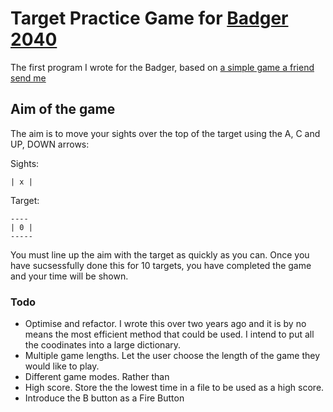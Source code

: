 # Target Practice Game for [Badger 2040](https://shop.pimoroni.com/products/badger-2040?variant=39752959852627)
The first program I wrote for the Badger, based on [a simple game a friend send me]()

## Aim of the game
The aim is to move your sights over the top of the target using the A, C and UP, DOWN arrows:

Sights:
```
| x |
```
Target:
```
----
| 0 |
-----
```

You must line up the aim with the target as quickly as you can. Once you have sucsessfully done this for 10 targets, you have completed the game and your time will be shown.


### Todo
* Optimise and refactor. I wrote this over two years ago and it is by no means the most efficient method that could be used. I intend to put all the coodinates into a large dictionary.
* Multiple game lengths. Let the user choose the length of the game they would like to play.
* Different game modes. Rather than 
* High score. Store the the lowest time in a file to be used as a high score.
* Introduce the B button as a Fire Button
